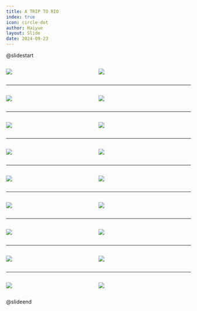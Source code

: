 ```yaml
---
title: A TRIP TO RIO
index: true
icon: circle-dot
author: Haiyue
layout: Slide
date: 2024-09-23
---
```

 
@slidestart

<div style="display:flex">
<div style="flex:1">

![](https://raw.githubusercontent.com/yclord/reading/refs/heads/master/english/Level-M/A%20TRIP%20TO%20RIO/001.webp)
</div>
<div style="flex:1">

![](https://raw.githubusercontent.com/yclord/reading/refs/heads/master/english/Level-M/A%20TRIP%20TO%20RIO/002.webp)
</div>
</div>

---

<div style="display:flex">
<div style="flex:1">

![](https://raw.githubusercontent.com/yclord/reading/refs/heads/master/english/Level-M/A%20TRIP%20TO%20RIO/003.webp)
</div>
<div style="flex:1">

![](https://raw.githubusercontent.com/yclord/reading/refs/heads/master/english/Level-M/A%20TRIP%20TO%20RIO/004.webp)
</div>
</div>

---

<div style="display:flex">
<div style="flex:1">

![](https://raw.githubusercontent.com/yclord/reading/refs/heads/master/english/Level-M/A%20TRIP%20TO%20RIO/005.webp)
</div>
<div style="flex:1">

![](https://raw.githubusercontent.com/yclord/reading/refs/heads/master/english/Level-M/A%20TRIP%20TO%20RIO/006.webp)
</div>
</div>

---

<div style="display:flex">
<div style="flex:1">

![](https://raw.githubusercontent.com/yclord/reading/refs/heads/master/english/Level-M/A%20TRIP%20TO%20RIO/007.webp)
</div>
<div style="flex:1">

![](https://raw.githubusercontent.com/yclord/reading/refs/heads/master/english/Level-M/A%20TRIP%20TO%20RIO/008.webp)
</div>
</div>

---

<div style="display:flex">
<div style="flex:1">

![](https://raw.githubusercontent.com/yclord/reading/refs/heads/master/english/Level-M/A%20TRIP%20TO%20RIO/009.webp)
</div>
<div style="flex:1">

![](https://raw.githubusercontent.com/yclord/reading/refs/heads/master/english/Level-M/A%20TRIP%20TO%20RIO/010.webp)
</div>
</div>

---

<div style="display:flex">
<div style="flex:1">

![](https://raw.githubusercontent.com/yclord/reading/refs/heads/master/english/Level-M/A%20TRIP%20TO%20RIO/011.webp)
</div>
<div style="flex:1">

![](https://raw.githubusercontent.com/yclord/reading/refs/heads/master/english/Level-M/A%20TRIP%20TO%20RIO/012.webp)
</div>
</div>

---

<div style="display:flex">
<div style="flex:1">

![](https://raw.githubusercontent.com/yclord/reading/refs/heads/master/english/Level-M/A%20TRIP%20TO%20RIO/013.webp)
</div>
<div style="flex:1">

![](https://raw.githubusercontent.com/yclord/reading/refs/heads/master/english/Level-M/A%20TRIP%20TO%20RIO/014.webp)
</div>
</div>

---

<div style="display:flex">
<div style="flex:1">

![](https://raw.githubusercontent.com/yclord/reading/refs/heads/master/english/Level-M/A%20TRIP%20TO%20RIO/015.webp)
</div>
<div style="flex:1">

![](https://raw.githubusercontent.com/yclord/reading/refs/heads/master/english/Level-M/A%20TRIP%20TO%20RIO/016.webp)
</div>
</div>

---

<div style="display:flex">
<div style="flex:1">

![](https://raw.githubusercontent.com/yclord/reading/refs/heads/master/english/Level-M/A%20TRIP%20TO%20RIO/017.webp)
</div>
<div style="flex:1">

![](https://raw.githubusercontent.com/yclord/reading/refs/heads/master/english/Level-M/A%20TRIP%20TO%20RIO/018.webp)
</div>
</div>

@slideend